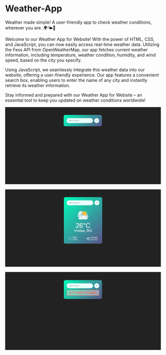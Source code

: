 # Weather-App
Weather made simple! A user-friendly app to check weather conditions, wherever you are. 🌍🌤️📱

Welcome to our Weather App for Website! With the power of HTML, CSS, and JavaScript, you can now easily access real-time weather data. Utilizing the Fess API from OpenWeatherMap, our app fetches current weather information, including temperature, weather condition, humidity, and wind speed, based on the city you specify.

Using JavaScript, we seamlessly integrate this weather data into our website, offering a user-friendly experience. Our app features a convenient search box, enabling users to enter the name of any city and instantly retrieve its weather information.

Stay informed and prepared with our Weather App for Website – an essential tool to keep you updated on weather conditions worldwide!

![First thing that is seen when open the app](image.png)

![How the result was shown, when city was found](image-1.png)

![How the result was shown, when a city was not found](image-2.png)